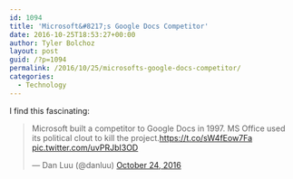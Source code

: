 ```yaml
---
id: 1094
title: 'Microsoft&#8217;s Google Docs Competitor'
date: 2016-10-25T18:53:27+00:00
author: Tyler Bolchoz
layout: post
guid: /?p=1094
permalink: /2016/10/25/microsofts-google-docs-competitor/
categories:
  - Technology
---
```

I find this fascinating:

<blockquote class="twitter-tweet" data-width="550">
  <p lang="en" dir="ltr">
    Microsoft built a competitor to Google Docs in 1997. MS Office used its political clout to kill the project.<a href="https://t.co/sW4fEow7Fa">https://t.co/sW4fEow7Fa</a> <a href="https://t.co/uvPRJbI3OD">pic.twitter.com/uvPRJbI3OD</a>
  </p>

  <p>
    &mdash; Dan Luu (@danluu) <a href="https://twitter.com/danluu/status/790599349491212288">October 24, 2016</a>
  </p>
</blockquote>
